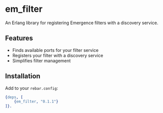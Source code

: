 # em_filter

An Erlang library for registering Emergence filters with a discovery service.

## Features

- Finds available ports for your filter service
- Registers your filter with a discovery service
- Simplifies filter management

## Installation

Add to your `rebar.config`:

```erlang
{deps, [
    {em_filter, "0.1.1"}
]}.
